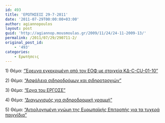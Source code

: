 ```yaml
---
id: 493
title: 'ΕΡΩΤΗΣΕΙΣ 29-7-2011'
date: '2011-07-29T00:00:00+03:00'
author: agiannopoulos
layout: post
guid: 'http://agiannop.mousmoulas.gr/2009/11/24/24-11-2009-13/'
permalink: /2011/07/29/290711-2/
original_post_id:
    - '493'
categories:
    - Ερωτήσεις
---
```


1\) Θέμα: [“Έρευνα εγκεκριμένη από τον ΕΟΦ με στοιχεία KΔ-C-CU-01-10”](http://localhost:8000/wp-content/uploads/2009/11/29072011_ereuna_eof.pdf)

2\) Θέμα: [“Ασφάλεια σιδηροδρόμων και σιδηροτροχιών”](http://localhost:8000/wp-content/uploads/2009/11/27072011_diethneis_oikoi.pdf)

3\) Θέμα: [“Εργα του ΕΡΓΟΣΕ”](http://localhost:8000/wp-content/uploads/2009/11/29072011_ergose.pdf)

4\) Θέμα: [“Διαγωνισμός για σιδηροδρομική γραμμή”](http://localhost:8000/wp-content/uploads/2009/11/29072011_diagonismos_gia_sidirothromiki_grammi.pdf)

5\) Θέμα: [“Αιτιολογημένη γνώμη της Ευρωπαϊκής Επιτροπής για τα τυχερά παιγνίδια”](http://localhost:8000/wp-content/uploads/2009/11/27072011_ios_dytikou_neilou.pdf)
